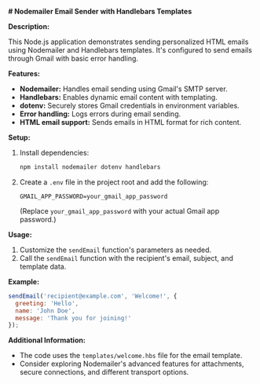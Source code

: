  **# Nodemailer Email Sender with Handlebars Templates**

**Description:**

This Node.js application demonstrates sending personalized HTML emails using Nodemailer and Handlebars templates. It's configured to send emails through Gmail with basic error handling.

**Features:**

- **Nodemailer:** Handles email sending using Gmail's SMTP server.
- **Handlebars:** Enables dynamic email content with templating.
- **dotenv:** Securely stores Gmail credentials in environment variables.
- **Error handling:** Logs errors during email sending.
- **HTML email support:** Sends emails in HTML format for rich content.

**Setup:**

1. Install dependencies:
   ```bash
   npm install nodemailer dotenv handlebars
   ```
2. Create a `.env` file in the project root and add the following:
   ```
   GMAIL_APP_PASSWORD=your_gmail_app_password
   ```
   (Replace `your_gmail_app_password` with your actual Gmail app password.)

**Usage:**

1. Customize the `sendEmail` function's parameters as needed.
2. Call the `sendEmail` function with the recipient's email, subject, and template data.

**Example:**

```javascript
sendEmail('recipient@example.com', 'Welcome!', {
  greeting: 'Hello',
  name: 'John Doe',
  message: 'Thank you for joining!'
});
```

**Additional Information:**

- The code uses the `templates/welcome.hbs` file for the email template.
- Consider exploring Nodemailer's advanced features for attachments, secure connections, and different transport options.
